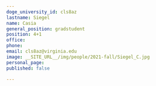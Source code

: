 ```yaml
---
doge_university_id: cls8az
lastname: Siegel
name: Casia
general_position: gradstudent
position: 4+1
office: 
phone:  
email: cls8az@virginia.edu
image: __SITE_URL__/img/people/2021-fall/Siegel_C.jpg
personal_page: 
published: false

---
```


